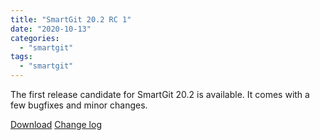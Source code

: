 ```yaml
---
title: "SmartGit 20.2 RC 1"
date: "2020-10-13"
categories: 
  - "smartgit"
tags: 
  - "smartgit"
---
```


The first release candidate for SmartGit 20.2 is available. It comes with a few bugfixes and minor changes.

[Download](http://www.syntevo.com/smartgit/preview) [Change log](http://www.syntevo.com/smartgit/changelog-eap.txt)
